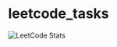# leetcode_tasks

![LeetCode Stats](https://leetcard.jacoblin.cool/golovpeter?theme=light&font=Hanuman&ext=activity)
